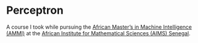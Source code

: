 # Perceptron 

A course I took while pursuing the [African Master’s in Machine Intelligence (AMMI)](https://aimsammi.org/) at  the [ African Institute for Mathematical Sciences (AIMS) Senegal](https://aims-senegal.org/).


